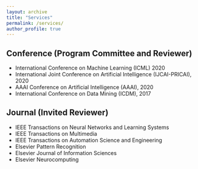 ```yaml
---
layout: archive
title: "Services"
permalink: /services/
author_profile: true
---
```


## Conference (Program Committee and Reviewer)

* International Conference on Machine Learning (ICML) 2020
* International Joint Conference on Artificial Intelligence (IJCAI-PRICAI), 2020
* AAAI Conference on Artificial Intelligence (AAAI), 2020
* International Conference on Data Mining (ICDM), 2017


## Journal (Invited Reviewer)
* IEEE Transactions on Neural Networks and Learning Systems
* IEEE Transactions on Multimedia
* IEEE Transactions on Automation Science and Engineering
* Elsevier Pattern Recognition
* Elsevier Journal of Information Sciences
* Elsevier Neurocomputing

